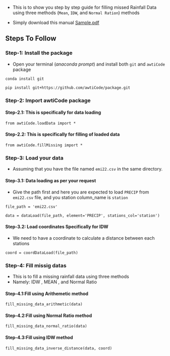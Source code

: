 - This is to show you step by step guide for filling missed Rainfall Data using three methods (`Mean`, `IDW`, and `Normal Ration`) methods
  
- Simply download this manual [Sample.pdf](https://github.com/user-attachments/files/15845951/Sample.pdf)


## **Steps To Follow**

### **Step-1: Install the package**
- Open your terminal (*anaconda prompt*) and install both `git` and `awtiCode` package
```
conda install git
```
```
pip install git+https://github.com/awtiCode/package.git
```
### **Step-2: Import awtiCode package**

#### **Step-2.1: This is specifically for data loading**

```
from awtiCode.loadData import *
```
#### **Step-2.2: This is specifically for filling of loaded data**

```
from awtiCode.fillMissing import *
```

### **Step-3: Load your data**
- Assuming that you have the file named `emi22.csv` in the same directory.
#### **Step-3.1: Data loading as per your request**

- Give the path first and here you are expected to load `PRECIP` from `emi22.csv` file, and you station column_name is `station`

```
file_path = 'emi22.csv'
```
```
data = dataLoad(file_path, element='PRECIP', stations_col='station')
```

#### **Step-3.2: Load coordinates Specifically for IDW**
- We need to have a coordinate to calculate a distance between each stations

```
coord = coordDataLoad(file_path)
```

### **Step-4: Fill missig datas**

- This is to fill a missing rainfall data using three methods
- Namely: IDW , MEAN , and Normal Ratio


#### **Step-4.1:Fill using Arithemetic method**
```
fill_missing_data_arithmetic(data)
```
#### **Step-4.2:Fill using Normal Ratio method**
```
fill_missing_data_normal_ratio(data)
```
#### **Step-4.3:Fill using IDW method**
```
fill_missing_data_inverse_distance(data, coord)
```
